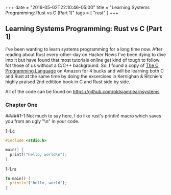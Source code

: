 +++
date = "2016-05-02T22:10:46-05:00"
title = "Learning Systems Programming: Rust vs C (Part 1)"
tags = [ "rust" ]
+++

## Learning Systems Programming: Rust vs C (Part 1)

I've been wanting to learn systems programming for a long time now. After reading about Rust every-other-day on Hacker News I've been dying to dive into it but have found that most tutorials online get kind of tough to follow fot those of us without a C/C++ background. So, I found a copy of [The C Programming Language](http://www.amazon.com/Programming-Language-Brian-W-Kernighan/dp/0131103628) on Amazon for 4 bucks and will be learning both C and Rust at the same time by doing the excercises in Kernighan & Ritchie's highly praised 2nd edititon book in C and Rust side by side.

All of the code can be found on https://github.com/oldsjam/learnsystems

### Chapter One

#####1-1
Not much to say here, I do like rust's println! macro which saves you from an ugly "\n" in your code.

1-1.c
```c
#include <stdio.h>

main() {
  printf("hello, world\n");
}
```

1-1.rs
```rust
fn main() {
  println!("hello, world");
}
```